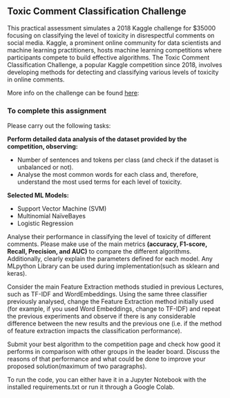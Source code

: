 ## Toxic Comment Classification Challenge
This practical assessment simulates a 2018 Kaggle challenge for $35000 focusing on classifying the level of toxicity in disrespectful comments on social media. Kaggle, a prominent online community for data scientists and machine learning practitioners, hosts machine learning competitions where participants compete to build effective algorithms. The Toxic Comment Classification Challenge, a popular Kaggle competition since 2018, involves developing methods for detecting and classifying various levels of toxicity in online comments.

More info on the challenge can be found [here](https://www.kaggle.com/c/jigsaw-toxic-comment-classification-challenge):

### To complete this assignment
Please carry out the following tasks:

**Perform detailed data analysis of the dataset provided by the competition, observing:**

- Number of sentences and tokens per class (and check if the dataset is unbalanced or not).
- Analyse the most common words for each class and, therefore, understand the most used terms for each level of toxicity.

**Selected ML Models:**
- Support Vector Machine (SVM)
- Multinomial NaïveBayes
- Logistic Regression
  
Analyse their performance in classifying the level of toxicity of different comments. Please make use of the main metrics **(accuracy, F1-score, Recall, Precision, and AUC)** to compare the different algorithms. Additionally, clearly explain the parameters defined for each model. Any MLpython Library can be used during implementation(such as sklearn and keras).

Consider the main Feature Extraction methods studied in previous Lectures, such as TF-IDF and WordEmbeddings. Using the same three classifier previously analysed, change the Feature Extraction method initially used (for example, if you used Word Embeddings, change to TF-IDF) and repeat the previous experiments and observe if there is any considerable difference between the new results and the previous one (i.e. if the method of feature extraction impacts the classification performance).

Submit your best algorithm to the competition page and check how good it performs in comparison with other groups in the leader board. Discuss the reasons of that performance and what could be done to improve your proposed solution(maximum of two paragraphs).

To run the code, you can either have it in a Jupyter Notebook with the installed requirements.txt or run it through a Google Colab.
